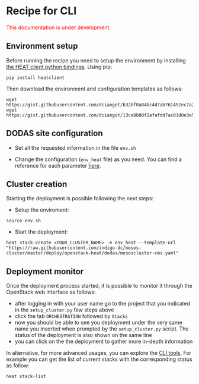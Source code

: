 # Recipe for CLI

<span style="color:red"> This documentation is under development. </span>

## Environment setup 
Before running the recipe you need to setup the environment by installing [the HEAT client python bindings](https://docs.openstack.org/python-heatclient/latest/index.html). Using pip: 
```
pip install heatclient
```

Then download the environment and configuration templates as follows:
```
wget https://gist.githubusercontent.com/dciangot/b32bf0a84bc4d7ab761452ec7a2d9815/raw/c0e9417ffc1a9af3805cca5a3c7b7a2a6694fc87/env.sh
wget https://gist.githubusercontent.com/dciangot/13ca8b08f2afafdd7ac81d0e3e549cdc/raw/8b55b1e272976cf29e7dd4e044814fabb1638091/env_heat
```

## DODAS site configuration

* Set all the requested information in the file `env.sh`

* Change the configuration (`env_heat` file) as you need. You can find a reference for each parameter [here](config-ref-HEAT.md).


## Cluster creation
Starting the deployment is possible following the next steps:

* Setup the enviroment:
```
source env.sh
```

* Start the deployment:
```
heat stack-create <YOUR_CLUSTER_NAME> -e env_heat --template-url "https://raw.githubusercontent.com/indigo-dc/mesos-cluster/master/deploy/openstack-heat/dodas/mesoscluster-cms.yaml"
```

## Deployment monitor
Once the deployment process started, it is possible to monitor it through the OpenStack web interface as follows:

* after logging in with your user name go to the project that you indicated in the `setup_cluster.py` few steps above
* click the tab `ORCHESTRATION` followed by `Stacks`
* now you should be able to see you deployment under the very same name you inserted when prompted by the `setup_cluster.py` script. The status of the deployment is also shown on the same line
* you can click on the the deployment to gather more in-depth information

In alternative, for more advanced usages, you can explore the [CLI tools](https://docs.openstack.org/python-heatclient/latest/man/heat.html). For example you can get the list of current stacks with the corresponding status as follow:

````
heat stack-list
````